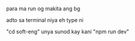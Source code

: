 para ma run og makita ang bg 

adto sa terminal niya eh type ni 

"cd soft-eng" 
unya sunod kay kani 
"npm run dev"
